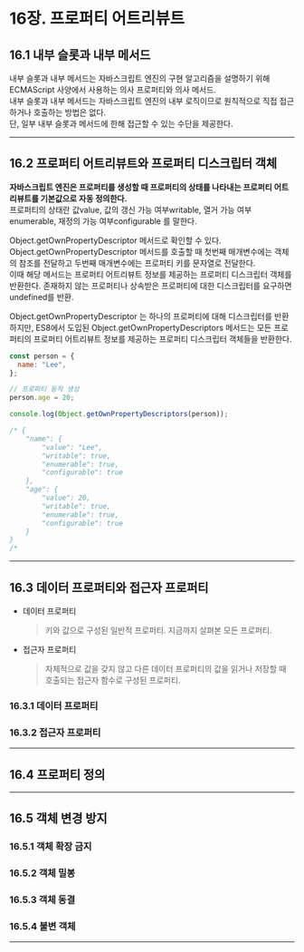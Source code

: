 # 16장. 프로퍼티 어트리뷰트

## 16.1 내부 슬롯과 내부 메서드

내부 슬롯과 내부 메서드는 자바스크립트 엔진의 구현 알고리즘을 설명하기 위해 ECMAScript 사양에서 사용하는 의사 프로퍼티와 의사 메서드.  
내부 슬롯과 내부 메서드는 자바스크립트 엔진의 내부 로직이므로 원칙적으로 직접 접근하거나 호출하는 방법은 없다.  
단, 일부 내부 슬롯과 메서드에 한해 접근할 수 있는 수단을 제공한다.

---

## 16.2 프로퍼티 어트리뷰트와 프로퍼티 디스크립터 객체

**자바스크립트 엔진은 프로퍼티를 생성할 때 프로퍼티의 상태를 나타내는 프로퍼티 어트리뷰트를 기본값으로 자동 정의한다.**  
프로퍼티의 상태란 값value, 값의 갱신 가능 여부writable, 열거 가능 여부enumerable, 재정의 가능 여부configurable 를 말한다.

Object.getOwnPropertyDescriptor 메서드로 확인할 수 있다.  
Object.getOwnPropertyDescriptor 메서드를 호출할 때 첫번째 매개변수에는 객체의 참조를 전달하고 두번째 매개변수에는 프로퍼티 키를 문자열로 전달한다.  
이때 해당 메서드는 프로퍼티 어트리뷰트 정보를 제공하는 프로퍼티 디스크립터 객체를 반환한다. 존재하지 않는 프로퍼티나 상속받은 프로퍼티에 대한 디스크립터를 요구하면 undefined를 반환.

Object.getOwnPropertyDescriptor 는 하나의 프로퍼티에 대해 디스크립터를 반환하지만, ES8에서 도입된 Object.getOwnPropertyDescriptors 메서드는 모든 프로퍼티의 프로퍼티 어트리뷰트 정보를 제공하는 프로퍼티 디스크립터 객체들을 반환한다.

```javascript
const person = {
  name: "Lee",
};

// 프로퍼티 동적 생성
person.age = 20;

console.log(Object.getOwnPropertyDescriptors(person));

/* {
    "name": {
        "value": "Lee",
        "writable": true,
        "enumerable": true,
        "configurable": true
    },
    "age": {
        "value": 20,
        "writable": true,
        "enumerable": true,
        "configurable": true
    }
}
/*
```

---

## 16.3 데이터 프로퍼티와 접근자 프로퍼티

- 데이터 프로퍼티

  > 키와 값으로 구성된 일반적 프로퍼티. 지금까지 살펴본 모든 프로퍼티.

- 접근자 프로퍼티
  > 자체적으로 값을 갖지 않고 다른 데이터 프로퍼티의 값을 읽거나 저장할 때 호출되는 접근자 함수로 구성된 프로퍼티.

### 16.3.1 데이터 프로퍼티

### 16.3.2 접근자 프로퍼티

---

## 16.4 프로퍼티 정의

---

## 16.5 객체 변경 방지

### 16.5.1 객체 확장 금지

### 16.5.2 객체 밀봉

### 16.5.3 객체 동결

### 16.5.4 불변 객체

---
